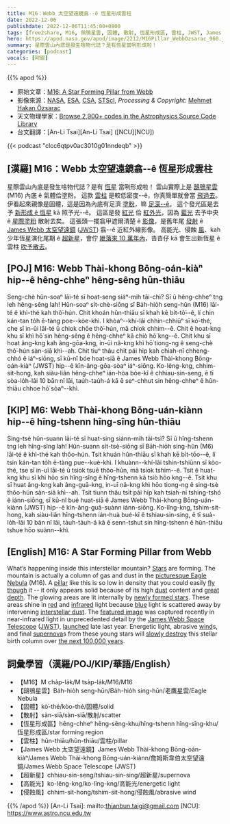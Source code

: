 ```yaml
---
title: M16：Webb 太空望遠鏡翕--ê 恆星形成雲柱
date: 2022-12-06
publishdate: 2022-12-06T11:45:00+0800
tags: [free2share, M16, 鴟鴞星雲, 固體, 散射, 恆星形成區, 雲柱, JWST, James Webb 太空望遠鏡, 超新星, 高能光, 侵蝕風]
hero: https://apod.nasa.gov/apod/image/2212/M16Pillar_WebbOzsarac_960.jpg
summary: 星際雲山內底是發生啥物代誌？是有恆星當咧形成啦！
categories: [podcast]
vocals: [阿錕]
---
```


{{% apod %}}

- 原始文章：[M16: A Star Forming Pillar from Webb](https://apod.nasa.gov/apod/ap221206.html)
- 影像來源：[NASA](https://www.nasa.gov), [ESA](https://www.esa.int/), [CSA](https://www.asc-csa.gc.ca/eng/), [STScI](https://www.stsci.edu/), _Processing & Copyright:_ [Mehmet Hakan Özsaraç](https://www.flickr.com/photos/mhozsarac/)
- 天文物理學家：[Browse 2,900+ codes in the Astrophysics Source Code Library](http://ascl.net/)
- 台文翻譯：[An-Li Tsai][An-Li Tsai] ([NCU][NCU])

{{< podcast "clcc6qtpv0ac3010g01nndeqb" >}}

## [漢羅] M16：Webb 太空望遠鏡翕--ê 恆星形成雲柱
星際雲山內底是發生啥物代誌？是有 [恆星][Stars] 當咧形成啦！
雲山實際上是 [鴟鴞星雲][picturesque Eagle Nebula t] (M16) 內底 ê 氣體佮塗粉。
這款 [雲柱][pillar t] 是較低密度--ê，你真簡單就會當 [飛過去][fly though]。
伊看起來親像是固體，這是因為內底有足濟 [塗粉][dust]，嘛 [足深--ê][great depth t]。
這个發光區是去予 [新形成 ê 恆星][newly formed stars t] kā 照予光--ê。
這區是發 [紅光][red] 佮 [紅外光][infrared]，因為 [藍光][blue] 去予中央 ê [星際塗粉][interstellar dust] 散射去矣。
這張頭一擺翕甲遮爾清楚 ê [影像][featured image]，是舊年尾 [發射][launched] ê [James Webb 太空望遠鏡][James Webb Space Telescope] ([JWST][JWST]) 翕--ê 近紅外線影像。
高能光、侵蝕 [風][wind]、kah 少年恆星演化尾期 ê [超新星][supernova]，會佇 [紲落來 10 萬年內][the next 100,000 years]，沓沓仔 kā 會生出新恆星 ê 雲柱 [吹予散去][slowly destroy]。

## [POJ] M16: Webb Thài-khong Bōng-oán-kiàⁿ hi̍p--ê hêng-chheⁿ hêng-sêng hûn-thiāu
Seng-chè hûn-soaⁿ lāi-té sī hoat-seng siáⁿ-mih tāi-chì? Sī ū hêng-chheⁿ tng leh hêng-sêng lah!
Hûn-soaⁿ si̍t-chè-siōng sī Ba̍h-hio̍h seng-hûn (M16) lāi-té ê khì-thé kah thô͘-hún.
Chit khoán hûn-thiāu sī khah kē bi̍t-tō͘--ê, lí chin kán-tan to̍h ē-tàng poe--kòe-khì.
I khòaⁿ--khí-lâi chhin-chhiūⁿ sī kò͘-thé, che sī in-ūi lāi-té ū chiok chōe thô͘-hún, mā chiok chhim--ê.
Chit ê hoat-kng khu sī khì hō͘ sin hêng-sêng ê hêng-chheⁿ kā chiò hō͘ kng--ê.
Chit khu sī hoat âng-kng kah âng-gōa-kng, in-ūi nâ-kng khì hō͘ tiong-ng ê seng-chè thô͘-hún sàn-siā khì--ah.
Chit tiuⁿ thâu chi̍t pái hi̍p kah chiah-nī chheng-chhó ê iáⁿ-siōng, sī kū-nî bóe hoat-siā ê James Webb Thài-khong Bōng-oán-kiàⁿ (JWST) hip--ê kīn-âng-gōa-sòaⁿ iáⁿ-siōng.
Ko-lêng-kng, chhim-sit-hong, kah siàu-liân hêng-chheⁿ ián-hòa bóe-kî ê chhiau-sin-seng, ē tī sòa-lo̍h-lâi 10 bān nî lāi, tau̍h-tau̍h-á kā ē seⁿ-chhut sin hêng-chheⁿ ê hûn-thiāu chhoe hō͘ sòaⁿ--khì.



## [KIP] M6: Webb Thài-khong Bōng-uán-kiànn hi̍p--ê hîng-tshenn hîng-sîng hûn-thiāu
Sing-tsè hûn-suann lāi-té sī huat-sing siánn-mih tāi-tsì? Sī ū hîng-tshenn tng leh hîng-sîng lah!
Hûn-suann si̍t-tsè-siōng sī Ba̍h-hio̍h sing-hûn (M6) lāi-té ê khì-thé kah thôo-hún.
Tsit khuán hûn-thiāu sī khah kē bi̍t-tōo--ê, lí tsin kán-tan to̍h ē-tàng pue--kuè-khì.
I khuànn--khí-lâi tshin-tshiūnn sī kòo-thé, tse sī in-uī lāi-té ū tsiok tsuē thôo-hún, mā tsiok tshim--ê.
Tsit ê huat-kng khu sī khì hōo sin hîng-sîng ê hîng-tshenn kā tsiò hōo kng--ê.
Tsit khu sī huat âng-kng kah âng-guā-kng, in-uī nâ-kng khì hōo tiong-ng ê sing-tsè thôo-hún sàn-siā khì--ah.
Tsit tiunn thâu tsi̍t pái hi̍p kah tsiah-nī tshing-tshó ê iánn-siōng, sī kū-nî bué huat-siā ê James Webb Thài-khong Bōng-uán-kiànn (JWST) hip--ê kīn-âng-guā-suànn iánn-siōng.
Ko-lîng-kng, tshim-sit-hong, kah siàu-liân hîng-tshenn ián-huà bué-kî ê tshiau-sin-sing, ē tī suà-lo̍h-lâi 10 bān nî lāi, ta̍uh-ta̍uh-á kā ē senn-tshut sin hîng-tshenn ê hûn-thiāu tshue hōo suànn--khì.

## [English] M16: A Star Forming Pillar from Webb
What’s happening inside this interstellar mountain?
[Stars][Stars] are forming.
The mountain is actually a column of gas and dust in the [picturesque Eagle Nebula][picturesque Eagle Nebula e] (M16).
A [pillar][pillar e] like this is so low in density that you could easily [fly though][fly though] it -- it only appears solid because of its high [dust][dust] content and [great depth][great depth e].
The glowing areas are lit internally by [newly formed stars][newly formed stars e].
These areas shine in [red][red] and [infrared][infrared] light because [blue][blue] light is scattered away by intervening [interstellar dust][interstellar dust].
The [featured image][featured image] was captured recently in near-infrared light in unprecedented detail by the [James Webb Space Telescope][James Webb Space Telescope] ([JWST][JWST]), [launched][launched] late last year.
Energetic light, abrasive [wind][wind]s, and final [supernova][supernova]s from these young stars will [slowly destroy][slowly destroy] this stellar birth column over [the next 100,000 years][the next 100,000 years].


## 詞彙學習（漢羅/POJ/KIP/華語/English）
- 【M16】M cha̍p-la̍k/M tsa̍p-la̍k/M16/M16
- 【鴟鴞星雲】Ba̍h-hio̍h seng-hûn/Ba̍h-hio̍h sing-hûn/老鷹星雲/Eagle Nebula
- 【固體】kò͘-thé/kòo-thé/固體/solid
- 【散射】sàn-siā/sàn-siā/散射/scatter
- 【恆星形成區】hêng-chheⁿ hêng-sêng-khu/hîng-tshenn hîng-sîng-khu/恆星形成區/star forming region
- 【雲柱】hûn-thiāu/hûn-thiāu/雲柱/pillar
- 【James Webb 太空望遠鏡】James Webb Thài-khong Bōng-oán-kiàⁿ/James Webb Thài-khong Bōng-uán-kiànn/詹姆斯韋伯太空望遠鏡/James Webb Space Telescope (JWST)
- 【超新星】chhiau-sin-seng/tshiau-sin-sing/超新星/supernova
- 【高能光】ko-lêng-kng/ko-lîng-kng/高能光/energetic light
- 【侵蝕風】chhim-sit-hong/tshim-sit-hong/侵蝕風/abrasive wind


{{% /apod %}}
[An-Li Tsai]: mailto:thianbun.taigi@gmail.com
[NCU]: https://www.astro.ncu.edu.tw

[copyright]: https://apod.nasa.gov/apod/fap/lib/about_apod.html#srapply
[License]: https://creativecommons.org/licenses/by/2.0/


[Stars]:https://science.nasa.gov/astrophysics/focus-areas/how-do-stars-form-and-evolve
[picturesque Eagle Nebula e]:https://apod.nasa.gov/apod/ap221004.html
[picturesque Eagle Nebula t]:https://apod.tw/daily/20221004/
[pillar e]:https://apod.nasa.gov/apod/ap221020.html
[pillar t]:https://apod.tw/daily/20221020/
[fly though]:https://www.redpointglobal.com/wp-content/uploads/2021/05/dog-goggles-head-out-car-window-scaled.jpg
[dust]:https://astronomy.swin.edu.au/cosmos/d/Dust+Grain
[great depth e]:https://apod.nasa.gov/apod/ap210802.html
[great depth t]:https://apod.tw/daily/20210802/
[newly formed stars e]:https://apod.nasa.gov/apod/ap211124.html
[newly formed stars t]:https://apod.tw/daily/20211124/
[red]:https://www.html.am/html-codes/color/html-red-code.cfm
[infrared]:https://science.nasa.gov/ems/07_infraredwaves
[blue]:https://wallpaper.dog/large/10702687.jpg
[interstellar dust]:https://apod.nasa.gov/apod/ap030706.html
[featured image]:https://www.flickr.com/photos/mhozsarac/52475293211/in/dateposted/
[James Webb Space Telescope]:https://www.nasa.gov/mission_pages/webb/main/index.html
[JWST]:https://www.nasa.gov/mission_pages/webb/main/index.html
[launched]:https://youtu.be/7nT7JGZMbtM?t=4920
[wind]:https://en.wikipedia.org/wiki/Stellar_wind
[supernova]:https://youtu.be/aysiMbgml5g
[slowly destroy]:https://www.forbes.com/sites/startswithabang/2017/06/26/how-quickly-are-the-pillars-of-creation-being-destroyed/
[the next 100,000 years]:https://en.wikipedia.org/wiki/Timeline_of_the_far_future

